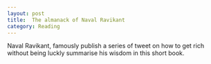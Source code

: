 ```yaml
---
layout: post
title:  The almanack of Naval Ravikant
category: Reading
---
```


Naval Ravikant, famously publish a series of tweet on how to get rich without being luckly summarise his wisdom in this short book.

